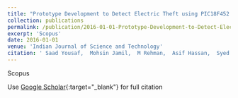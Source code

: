 ```yaml
---
title: "Prototype Development to Detect Electric Theft using PIC18F452 Microcontroller"
collection: publications
permalink: /publication/2016-01-01-Prototype-Development-to-Detect-Electric-Theft-using-PIC18F452-Microcontroller
excerpt: 'Scopus'
date: 2016-01-01
venue: 'Indian Journal of Science and Technology'
citation: ' Saad Yousaf,  Mohsin Jamil,  M Rehman,  Asif Hassan,  Syed Syed, &quot;Prototype Development to Detect Electric Theft using PIC18F452 Microcontroller.&quot; Indian Journal of Science and Technology, 2016.'
---
```

Scopus

Use [Google Scholar](https://scholar.google.com/scholar?q=Prototype+Development+to+Detect+Electric+Theft+using+PIC18F452+Microcontroller){:target="_blank"} for full citation